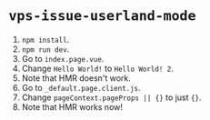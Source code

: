 # `vps-issue-userland-mode`

1. `npm install`.
2. `npm run dev`.
3. Go to `index.page.vue`.
4. Change `Hello World!` to `Hello World! 2`.
5. Note that HMR doesn't work.
6. Go to `_default.page.client.js`.
7. Change `pageContext.pageProps || {}` to just `{}`.
8. Note that HMR works now!
